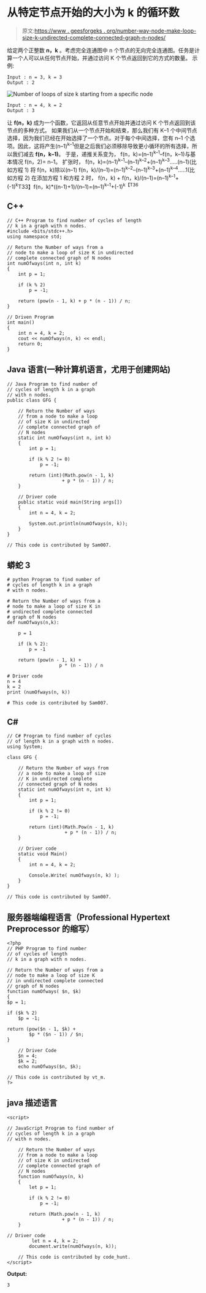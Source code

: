# 从特定节点开始的大小为 k 的循环数

> 原文:[https://www . geesforgeks . org/number-way-node-make-loop-size-k-undirected-complete-connected-graph-n-nodes/](https://www.geeksforgeeks.org/number-ways-node-make-loop-size-k-undirected-complete-connected-graph-n-nodes/)

给定两个正整数 **n，k** 。考虑完全连通图中 n 个节点的无向完全连通图。任务是计算一个人可以从任何节点开始，并通过访问 K 个节点返回到它的方式的数量。
示例:

```
Input : n = 3, k = 3
Output : 2
```

![Number of loops of size k starting from a specific node](img/426bbea35739c961166414ddbfc58093.png)

```
Input : n = 4, k = 2
Output : 3
```

让 **f(n，k)** 成为一个函数，它返回从任意节点开始并通过访问 K 个节点返回到该节点的多种方式。
如果我们从一个节点开始和结束，那么我们有 K–1 个中间节点选择，因为我们已经在开始选择了一个节点。对于每个中间选择，您有 n–1 个选项。因此，这将产生(n–1)<sup>k–1</sup>但是之后我们必须移除导致更小循环的所有选择，所以我们减去 **f(n，k–1)**。
于是，递推关系变为，
f(n，k)=(n–1)<sup>k–1</sup>–f(n，k–1)与基本情况 f(n，2)= n–1。
扩张时，
f(n，k)=(n–1)<sup>k–1</sup>–(n–1)<sup>k–2</sup>+(n–1)<sup>k–3</sup>…..(n–1)(比如方程 1)
将 f(n，k)除以(n–1)
f(n，k)/(n–1)=(n–1)<sup>k–2</sup>–(n–1)<sup>k–3</sup>+(n–1)<sup>k–4</sup>…..1(比如方程 2)
在添加方程 1 和方程 2 时，
f(n，k) + f(n，k)/(n–1)=(n–1)<sup>k–1</sup>+(-1)<sup>k</sup>T33】f(n，k)*((n-1)+1)/(n–1)=(n–1)<sup>k–1</sup>+(-1)<sup>k【T36</sup>

## C++

```
// C++ Program to find number of cycles of length
// k in a graph with n nodes.
#include <bits/stdc++.h>
using namespace std;

// Return the Number of ways from a
// node to make a loop of size K in undirected
// complete connected graph of N nodes
int numOfways(int n, int k)
{
    int p = 1;

    if (k % 2)
        p = -1;

    return (pow(n - 1, k) + p * (n - 1)) / n;
}

// Driven Program
int main()
{
    int n = 4, k = 2;
    cout << numOfways(n, k) << endl;
    return 0;
}
```

## Java 语言(一种计算机语言，尤用于创建网站)

```
// Java Program to find number of
// cycles of length k in a graph
// with n nodes.
public class GFG {

    // Return the Number of ways
    // from a node to make a loop
    // of size K in undirected
    // complete connected graph of
    // N nodes
    static int numOfways(int n, int k)
    {
        int p = 1;

        if (k % 2 != 0)
            p = -1;

        return (int)(Math.pow(n - 1, k)
                    + p * (n - 1)) / n;
    }

    // Driver code
    public static void main(String args[])
    {
        int n = 4, k = 2;

        System.out.println(numOfways(n, k));
    }
}

// This code is contributed by Sam007.
```

## 蟒蛇 3

```
# python Program to find number of 
# cycles of length k in a graph 
# with n nodes.

# Return the Number of ways from a
# node to make a loop of size K in
# undirected complete connected 
# graph of N nodes
def numOfways(n,k):

    p = 1

    if (k % 2):
        p = -1

    return (pow(n - 1, k) +
                   p * (n - 1)) / n

# Driver code
n = 4
k = 2
print (numOfways(n, k))

# This code is contributed by Sam007.
```

## C#

```
// C# Program to find number of cycles
// of length k in a graph with n nodes.
using System;

class GFG {

    // Return the Number of ways from
    // a node to make a loop of size
    // K in undirected complete 
    // connected graph of N nodes
    static int numOfways(int n, int k)
    {
        int p = 1;

        if (k % 2 != 0)
            p = -1;

        return (int)(Math.Pow(n - 1, k)
                     + p * (n - 1)) / n;
    }

    // Driver code
    static void Main()
    {
        int n = 4, k = 2;

        Console.Write( numOfways(n, k) );
    }
}

// This code is contributed by Sam007.
```

## 服务器端编程语言（Professional Hypertext Preprocessor 的缩写）

```
<?php
// PHP Program to find number
// of cycles of length
// k in a graph with n nodes.

// Return the Number of ways from a
// node to make a loop of size K 
// in undirected complete connected
// graph of N nodes
function numOfways( $n, $k)
{
$p = 1;

if ($k % 2)
    $p = -1;

return (pow($n - 1, $k) + 
        $p * ($n - 1)) / $n;
}

    // Driver Code
    $n = 4;
    $k = 2;
    echo numOfways($n, $k);

// This code is contributed by vt_m. 
?>
```

## java 描述语言

```
<script>

// JavaScript Program to find number of
// cycles of length k in a graph
// with n nodes.

    // Return the Number of ways
    // from a node to make a loop
    // of size K in undirected
    // complete connected graph of
    // N nodes
    function numOfways(n, k)
    {
        let p = 1;

        if (k % 2 != 0)
            p = -1;

        return (Math.pow(n - 1, k)
                    + p * (n - 1)) / n;
    }

// Driver code
         let n = 4, k = 2;
        document.write(numOfways(n, k));

    // This code is contributed by code_hunt.
</script>
```

**Output:** 

```
3
```